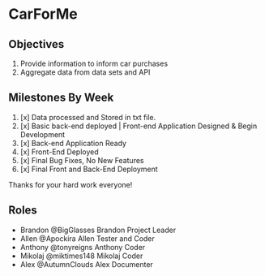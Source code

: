 # CarForMe

## Objectives
1. Provide information to inform car purchases
2. Aggregate data from data sets and API

## Milestones By Week
1. [x] Data processed and Stored in txt file.
2. [x] Basic back-end deployed | Front-end Application Designed & Begin Development
3. [x] Back-end Application Ready
4. [x] Front-End Deployed
5. [x] Final Bug Fixes, No New Features
6. [x] Final Front and Back-End Deployment

Thanks for your hard work everyone!

## Roles
- Brandon @BigGlasses Brandon Project Leader
- Allen @Apockira Allen Tester and Coder
- Anthony @tonyreigns Anthony Coder
- Mikolaj @miktimes148 Mikolaj Coder
- Alex @AutumnClouds Alex Documenter
